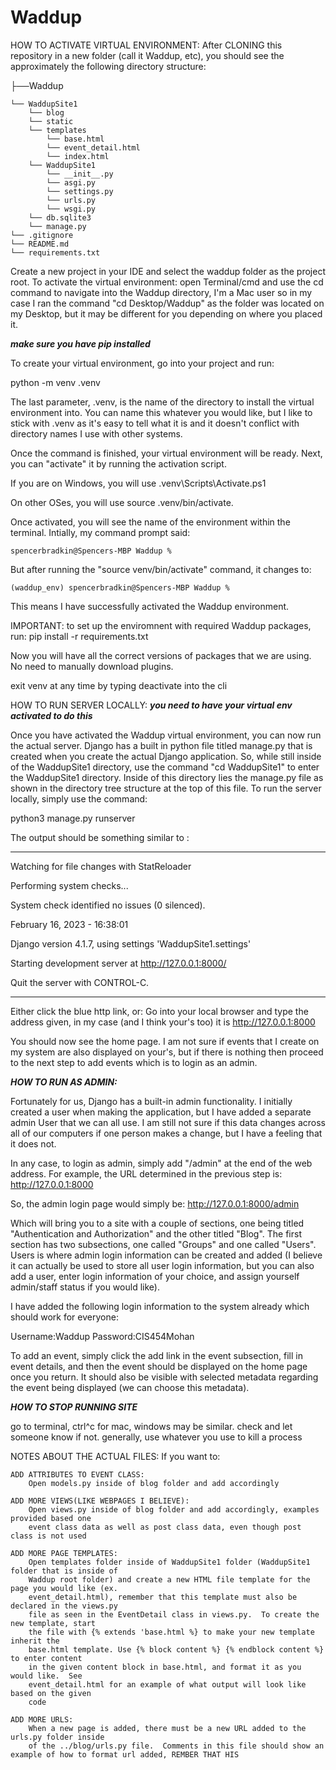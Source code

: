 # Waddup
HOW TO ACTIVATE VIRTUAL ENVIRONMENT:
After CLONING this repository in a new folder (call it Waddup, etc), you should see the approximately the following directory structure:

├──Waddup

    └── WaddupSite1
        └── blog
        └── static
        └── templates
            └── base.html
            └── event_detail.html
            └── index.html
        └── WaddupSite1
            └── __init__.py
            └── asgi.py
            └── settings.py
            └── urls.py
            └── wsgi.py
        └── db.sqlite3
        └── manage.py
    └── .gitignore
    └── README.md
    └── requirements.txt
        
 Create a new project in your IDE and select the waddup folder as the project root.
To activate the virtual environment:
     open Terminal/cmd and use the cd command to navigate into the Waddup directory, I'm a Mac user so in my case I ran the command "cd Desktop/Waddup" as the folder was located on my Desktop, but it may be different for you depending on where you placed it.

***make sure you have pip installed***

To create your virtual environment, go into your project and run:

python -m venv .venv

The last parameter, .venv, is the name of the directory to install the virtual environment into. You can name this whatever you would like, but I like to stick with .venv as it's easy to tell what it is and it doesn't conflict with directory names I use with other systems.

Once the command is finished, your virtual environment will be ready. Next, you can "activate" it by running the activation script.

If you are on Windows, you will use \.venv\Scripts\Activate.ps1

On other OSes, you will use source .venv/bin/activate.

Once activated, you will see the name of the environment within the terminal.
Intially, my command prompt said:

    spencerbradkin@Spencers-MBP Waddup %

But after running the "source venv/bin/activate" command, it changes to:

    (waddup_env) spencerbradkin@Spencers-MBP Waddup %

This means I have successfully activated the Waddup environment.

IMPORTANT: to set up the enviromnent with required Waddup packages, run:
pip install -r requirements.txt

Now you will have all the correct versions of packages that we are using. No need to manually download plugins.


exit venv at any time by typing deactivate into the cli



HOW TO RUN SERVER LOCALLY:
***you need to have your virtual env activated to do this***

Once you have activated the Waddup virtual environment, you can now run the actual server. Django has a built in python file titled manage.py that is created when you create the actual Django application. So, while still inside of the WaddupSite1 directory, use the command "cd WaddupSite1" to enter the WaddupSite1 directory.  Inside of this directory lies the manage.py file as shown in the directory tree structure at the top of this file.  To run the server locally, simply use the command:

python3 manage.py runserver

The output should be something similar to :
***
Watching for file changes with StatReloader

Performing system checks...


System check identified no issues (0 silenced).

February 16, 2023 - 16:38:01

Django version 4.1.7, using settings 'WaddupSite1.settings'

Starting development server at http://127.0.0.1:8000/

Quit the server with CONTROL-C.
***

Either click the blue http link, or:
Go into your local browser and type the address given, in my case (and I think your's too) it is http://127.0.0.1:8000

You should now see the home page. I am not sure if events that I create on my system are also displayed on your's, but if there is nothing then proceed to the next step to add events which is to login as an admin.


***HOW TO RUN AS ADMIN:***

Fortunately for us, Django has a built-in admin functionality.  I initially created a user when making the application, but I have added a separate admin User that we can all use.  I am still not sure if this data changes across all of our computers if one person makes a change, but I have a feeling that it does not.

In any case, to login as admin, simply add "/admin" at the end of the web address.  For example, the URL determined in the previous step is:
http://127.0.0.1:8000

So, the admin login page would simply be:
http://127.0.0.1:8000/admin

Which will bring you to a site with a couple of sections, one being titled "Authentication and Authorization" and the other titled "Blog".  The first section has two subsections, one called "Groups" and one called "Users".  Users is where admin login information can be created and added (I believe it can actually be used to store all user login information, but you can also add a user, enter login information of your choice, and assign yourself admin/staff status if you would like).

I have added the following login information to the system already which should work for everyone:

Username:Waddup
Password:CIS454Mohan

To add an event, simply click the add link in the event subsection, fill in event details, and then the event should be displayed on the home page once you return.  It should also be visible with selected metadata regarding the event being displayed (we can choose this metadata).

***HOW TO STOP RUNNING SITE***  

go to terminal, ctrl^c for mac, windows may be similar. check and let someone know if not. 
generally, use whatever you use to kill a process

NOTES ABOUT THE ACTUAL FILES:
If you want to:

	ADD ATTRIBUTES TO EVENT CLASS:
		Open models.py inside of blog folder and add accordingly

	ADD MORE VIEWS(LIKE WEBPAGES I BELIEVE):
		Open views.py inside of blog folder and add accordingly, examples provided based one
		event class data as well as post class data, even though post class is not used
	
	ADD MORE PAGE TEMPLATES:
		Open templates folder inside of WaddupSite1 folder (WaddupSite1 folder that is inside of 
		Waddup root folder) and create a new HTML file template for the page you would like (ex. 	
		event_detail.html), remember that this template must also be declared in the views.py
		file as seen in the EventDetail class in views.py.  To create the new template, start 
		the file with {% extends 'base.html %} to make your new template inherit the 
		base.html template. Use {% block content %} {% endblock content %} to enter content 
		in the given content block in base.html, and format it as you would like.  See 
		event_detail.html for an example of what output will look like based on the given 
		code

	ADD MORE URLS:
		When a new page is added, there must be a new URL added to the urls.py folder inside 
		of the ../blog/urls.py file.  Comments in this file should show an example of how to format url added, REMBER THAT HIS 
	
		

 
